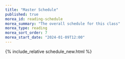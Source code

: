 ```yaml
---
title: "Master Schedule"
published: true
morea_id: reading-schedule
morea_summary: "The overall schedule for this class"
morea_type: reading
morea_sort_order: 7
morea_start_date: "2024-01-09T12:00"
---
```


{%  include_relative schedule_new.html  %}



